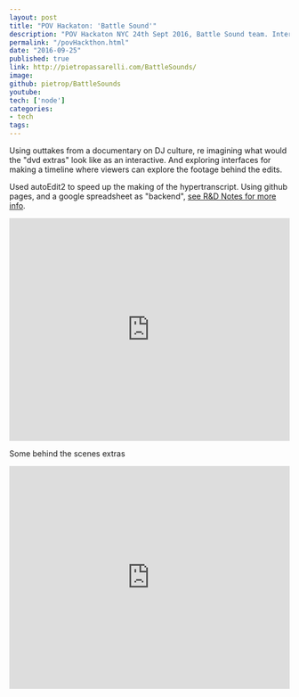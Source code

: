 ```yaml
---
layout: post
title: "POV Hackaton: 'Battle Sound'"
description: "POV Hackaton NYC 24th Sept 2016, Battle Sound team. Interactive Documentary."
permalink: "/povHackthon.html"
date: "2016-09-25"
published: true 
link: http://pietropassarelli.com/BattleSounds/
image: 
github: pietrop/BattleSounds
youtube: 
tech: ['node']
categories:
- tech
tags:
---
```



Using outtakes from a documentary on DJ culture, re imagining what would the "dvd extras" look like as an interactive. And exploring interfaces for making a timeline where viewers can explore the footage behind the edits.


Used autoEdit2 to speed up the  making of the hypertranscript.
Using github pages, and a google spreadsheet as "backend", [see R&D Notes for more info](https://github.com/pietrop/BattleSounds/blob/master/notes.md).


<!-- 
Some notes on what to write about 

TODO: Add video 

 -->

<div class="videoWrapper">
	<iframe src="https://player.vimeo.com/video/244781976" width="100%" height="400" frameborder="0" webkitallowfullscreen mozallowfullscreen allowfullscreen></iframe>
</div>


Some behind the scenes extras 

<div class="videoWrapper">
	<iframe src="https://player.vimeo.com/video/244780735" width="100%" height="400" frameborder="0" webkitallowfullscreen mozallowfullscreen allowfullscreen></iframe>
</div>



